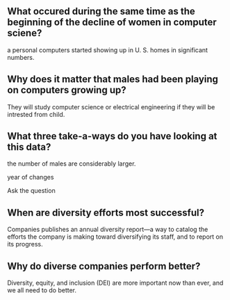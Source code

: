 ## What occured during the same time as the beginning of the decline of women in computer sciene?

a personal computers started showing up in U. S. homes in significant numbers.

## Why does it matter that males had been playing on computers growing up?    

 They will   study computer science or electrical engineering if they will be intrested from child.
 
 ## What three take-a-ways do you have looking at this data?

 the number of males are considerably larger.

 year of changes

 Ask the question

## When are diversity efforts most successful?

 Companies publishes an annual diversity report—a way to catalog the efforts the company is making toward diversifying its staff, and to report on its progress.

## Why do diverse companies perform better?

 Diversity, equity, and inclusion (DEI) are more important now than ever, and we all need to do better.
